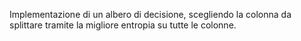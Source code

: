 Implementazione di un albero di decisione, scegliendo la colonna da splittare tramite la migliore entropia su tutte le colonne.
